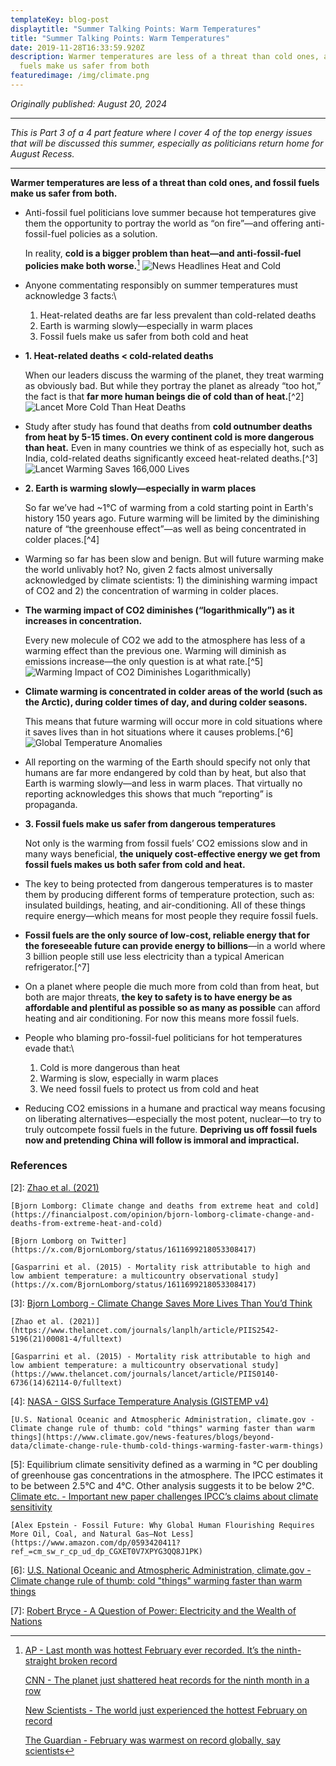 ```yaml
---
templateKey: blog-post
displaytitle: "Summer Talking Points: Warm Temperatures"
title: "Summer Talking Points: Warm Temperatures"
date: 2019-11-28T16:33:59.920Z
description: Warmer temperatures are less of a threat than cold ones, and fossil
  fuels make us safer from both
featuredimage: /img/climate.png
---
```

_Originally published: August 20, 2024_

_________________________________________________

_This is Part 3 of a 4 part feature where I cover 4 of the top energy issues that will be discussed this summer, especially as politicians return home for August Recess._
_________________________________________________

**Warmer temperatures are less of a threat than cold ones, and fossil fuels make us safer from both.**

- Anti-fossil fuel politicians love summer because hot temperatures give them the opportunity to portray the world as “on fire”—and offering anti-fossil-fuel policies as a solution.

    In reality, **cold is a bigger problem than heat—and anti-fossil-fuel policies make both worse.**[^1]
    ![News Headlines Heat and Cold](/img/cold-heat-problems.jpg)

- Anyone commentating responsibly on summer temperatures must acknowledge 3 facts:\
    1) Heat-related deaths are far less prevalent than cold-related deaths
    2) Earth is warming slowly—especially in warm places
    3) Fossil fuels make us safer from both cold and heat

- **1. Heat-related deaths < cold-related deaths**

    When our leaders discuss the warming of the planet, they treat warming as obviously bad. But while they portray the planet as already “too hot,” the fact is that **far more human beings die of cold than of heat.**[^2]
    ![Lancet More Cold Than Heat Deaths](/img/lancet-cold-deaths.jpg)

- Study after study has found that deaths from **cold outnumber deaths from heat by 5-15 times. On every continent cold is more dangerous than heat.** Even in many countries we think of as especially hot, such as India, cold-related deaths significantly exceed heat-related deaths.[^3]
    ![Lancet Warming Saves 166,000 Lives](/img/image-2-lancet-each-year-warming-saves-166-000-lives.jpg)

- **2. Earth is warming slowly—especially in warm places**

    So far we’ve had ~1°C of warming from a cold starting point in Earth's history 150 years ago. Future warming will be limited by the diminishing nature of “the greenhouse effect”—as well as being concentrated in colder places.[^4]

- Warming so far has been slow and benign. But will future warming make the world unlivably hot? No, given 2 facts almost universally acknowledged by climate scientists: 1) the diminishing warming impact of CO2 and 2) the concentration of warming in colder places.

- **The warming impact of CO2 diminishes (“logarithmically”) as it increases in concentration.**

    Every new molecule of CO2 we add to the atmosphere has less of a warming effect than the previous one. Warming will diminish as emissions increase—the only question is at what rate.[^5]
    ![Warming Impact of CO2 Diminishes Logarithmically)](/img/image-16-degrees-celsius-warming.jpg)

- **Climate warming is concentrated in colder areas of the world (such as the Arctic), during colder times of day, and during colder seasons.**

    This means that future warming will occur more in cold situations where it saves lives than in hot situations where it causes problems.[^6]
    ![Global Temperature Anomalies](/img/global-temperature-anomalies.jpg)

- All reporting on the warming of the Earth should specify not only that humans are far more endangered by cold than by heat, but also that Earth is warming slowly—and less in warm places. That virtually no reporting acknowledges this shows that much “reporting” is propaganda.

- **3. Fossil fuels make us safer from dangerous temperatures**

    Not only is the warming from fossil fuels’ CO2 emissions slow and in many ways beneficial, **the uniquely cost-effective energy we get from fossil fuels makes us both safer from cold and heat.**

- The key to being protected from dangerous temperatures is to master them by producing different forms of temperature protection, such as: insulated buildings, heating, and air-conditioning. All of these things require energy—which means for most people they require fossil fuels.

- **Fossil fuels are the only source of low-cost, reliable energy that for the foreseeable future can provide energy to billions**—in a world where 3 billion people still use less electricity than a typical American refrigerator.[^7]

- On a planet where people die much more from cold than from heat, but both are major threats, **the key to safety is to have energy be as affordable and plentiful as possible so as many as possible** can afford heating and air conditioning. For now this means more fossil fuels.

- People who blaming pro-fossil-fuel politicians for hot temperatures evade that:\
    1) Cold is more dangerous than heat
    2) Warming is slow, especially in warm places
    3) We need fossil fuels to protect us from cold and heat

- Reducing CO2 emissions in a humane and practical way means focusing on liberating alternatives—especially the most potent, nuclear—to try to truly outcompete fossil fuels in the future. **Depriving us off fossil fuels now and pretending China will follow is immoral and impractical.**


### References

[^1]:
    [AP - Last month was hottest February ever recorded. It’s the ninth-straight broken record](https://apnews.com/article/hot-climate-change-records-oceans-0af09f155051b25d245a0fd28fe23af6)

    [CNN - The planet just shattered heat records for the ninth month in a row](https://edition.cnn.com/2024/03/06/climate/hottest-february-climate-copernicus-record-intl/index.html)

    [New Scientists - The world just experienced the hottest February on record](https://www.newscientist.com/article/2421106-the-world-just-experienced-the-hottest-february-on-record/)

    [The Guardian - February was warmest on record globally, say scientists](https://www.theguardian.com/environment/2024/mar/07/february-warmest-on-record-globally-copernicus-climate-change-service)

[2]:
    [Zhao et al. (2021)](https://www.thelancet.com/journals/lanplh/article/PIIS2542-5196(21)00081-4/fulltext)

    [Bjorn Lomborg: Climate change and deaths from extreme heat and cold](https://financialpost.com/opinion/bjorn-lomborg-climate-change-and-deaths-from-extreme-heat-and-cold)

    [Bjorn Lomborg on Twitter](https://x.com/BjornLomborg/status/1611699218053308417)

    [Gasparrini et al. (2015) - Mortality risk attributable to high and low ambient temperature: a multicountry observational study](https://x.com/BjornLomborg/status/1611699218053308417)

[3]:
    [Bjorn Lomborg - Climate Change Saves More Lives Than You’d Think](https://www.wsj.com/articles/climate-change-heat-cold-deaths-medical-journal-health-risk-energy-cost-fossil-fuels-11631741045)

    [Zhao et al. (2021)](https://www.thelancet.com/journals/lanplh/article/PIIS2542-5196(21)00081-4/fulltext)

    [Gasparrini et al. (2015) - Mortality risk attributable to high and low ambient temperature: a multicountry observational study](https://www.thelancet.com/journals/lancet/article/PIIS0140-6736(14)62114-0/fulltext)

[4]:
    [NASA - GISS Surface Temperature Analysis (GISTEMP v4)](https://data.giss.nasa.gov/gistemp/)

    [U.S. National Oceanic and Atmospheric Administration, climate.gov - Climate change rule of thumb: cold "things" warming faster than warm things](https://www.climate.gov/news-features/blogs/beyond-data/climate-change-rule-thumb-cold-things-warming-faster-warm-things)

[5]:
    Equilibrium climate sensitivity defined as a warming in °C per doubling of greenhouse gas concentrations in the atmosphere. The IPCC estimates it to be between 2.5°C and 4°C. Other analysis suggests it to be below 2°C.
    [Climate etc. - Important new paper challenges IPCC’s claims about climate sensitivity](https://judithcurry.com/2022/09/20/important-new-paper-challenges-ipccs-claims-about-climate-sensitivity/)

    [Alex Epstein - Fossil Future: Why Global Human Flourishing Requires More Oil, Coal, and Natural Gas–Not Less](https://www.amazon.com/dp/0593420411?ref_=cm_sw_r_cp_ud_dp_CGXET0V7XPYG3QQ8J1PK)

[6]: [U.S. National Oceanic and Atmospheric Administration, climate.gov - Climate change rule of thumb: cold "things" warming faster than warm things](https://www.climate.gov/news-features/blogs/beyond-data/climate-change-rule-thumb-cold-things-warming-faster-warm-things)

[7]: [Robert Bryce - A Question of Power: Electricity and the Wealth of Nations](https://www.amazon.com/Question-Power-Electricity-Wealth-Nations/dp/1610397495/)
